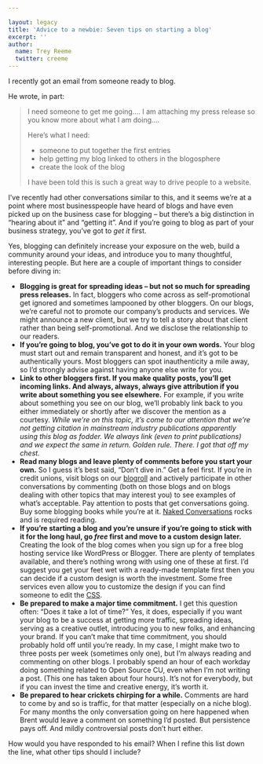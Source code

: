 ```yaml
---

layout: legacy
title: 'Advice to a newbie: Seven tips on starting a blog'
excerpt: ''
author:
  name: Trey Reeme
  twitter: creeme
---
```


<p>I recently got an email from someone ready to blog.</p>


<p>He wrote, in part:</p>


<blockquote><p>I need someone to get me going&#8230;.  I am attaching my press release so you know more about what I am doing&#8230;.</p><p>Here&#8217;s what I need:</p><ul><li>someone to put together the first entries</li><li>help getting my blog linked to others in the blogosphere</li><li>create the look of the blog</li></ul><p>I have been told this is such a great way to drive people to a website.</p></blockquote>

<p>I&#8217;ve recently had other conversations similar to this, and it seems we&#8217;re at a point where most businesspeople have heard of blogs and have even picked up on the business case for blogging &#8211; but there&#8217;s a big distinction in &#8220;hearing about it&#8221; and &#8220;getting it&#8221;.  And if you&#8217;re going to blog as part of your business strategy, you&#8217;ve got to <em>get it</em> first.</p>


<p>Yes, blogging can definitely increase your exposure on the web, build a community around your ideas, and introduce you to many thoughtful, interesting people.  But here are a couple of important things to consider before diving in:</p>


<ul>
<li><strong>Blogging is great for spreading ideas &#8211; but not so much for spreading press releases.</strong>  In fact, bloggers who come across as self-promotional get ignored and sometimes lampooned by other bloggers.  On our blogs, we&#8217;re careful not to promote our company&#8217;s products and services.  We might announce a new client, but we try to tell a story about that client rather than being self-promotional.  And we disclose the relationship to our readers.</li>
	<li><strong>If you&#8217;re going to blog, you&#8217;ve got to do it in your own words.</strong>  Your blog must start out and remain transparent and honest, and it&#8217;s got to be authentically yours.  Most bloggers can spot inauthenticity a mile away, so I&#8217;d strongly advise against having anyone else write for you.</li>
	<li><strong>Link to other bloggers first.  If you make quality posts, you&#8217;ll get incoming links.  And always, always, always give attribution if you write about something you see elsewhere.</strong>  For example, if you write about something you see on our blog, we&#8217;ll probably link back to you either immediately or shortly after we discover the mention as a courtesy.  <em>While we&#8217;re on this topic, it&#8217;s come to our attention that we&#8217;re not getting citation in mainstream industry publications apparently using this blog as fodder.  We always link (even to print publications) and we expect the same in return.  Golden rule.  There.  I got that off my chest.</em></li>
	<li><strong>Read many blogs and leave plenty of comments before you start your own.</strong>  So I guess it&#8217;s best said, &#8220;Don&#8217;t dive in.&#8221;  Get a feel first.  If you&#8217;re in credit unions, visit blogs on our <a href="www.opensourcecu.com/pages/blogroll">blogroll</a> and actively participate in other conversations by commenting (both on those blogs and on blogs dealing with other topics that may interest you) to see examples of what&#8217;s acceptable.  Pay attention to posts that get conversations going.  Buy some blogging books while you&#8217;re at it.  <a href="http://www.amazon.com/Naked-Conversations-Changing-Businesses-Customers/dp/047174719X/sr=8-1/qid=1159900989/ref=pd_bbs_1/104-8616896-6922304?ie=UTF8&#38;s=books">Naked Conversations</a> rocks and is required reading.</li>
	<li><strong>If you&#8217;re starting a blog and you&#8217;re unsure if you&#8217;re going to stick with it for the long haul, go <em>free</em> first and move to a custom design later.</strong>  Creating the look of the blog comes when you sign up for a free blog hosting service like WordPress or Blogger.  There are plenty of templates available, and there&#8217;s nothing wrong with using one of these at first.  I&#8217;d suggest you get your feet wet with a ready-made template first then you can decide if a custom design is worth the investment.  Some free services even allow you to customize the design if you can find someone to edit the <a href="http://en.wikipedia.org/wiki/Cascading_Style_Sheets"><span class="caps">CSS</span></a>.</li>
	<li><strong>Be prepared to make a major time commitment.</strong>  I get this question often: &#8220;Does it take a lot of time?&#8221; Yes, it does, especially if you want your blog to be a success at getting more traffic, spreading ideas, serving as a creative outlet, introducing you to new folks, and enhancing your brand.  If you can&#8217;t make that time commitment, you should probably hold off until you&#8217;re ready.  In my case, I might make two to three posts per week (sometimes only one), but I&#8217;m always reading and commenting on other blogs.  I probably spend an hour of each workday doing something related to Open Source CU, even when I&#8217;m not writing a post.  (This one has taken about four hours).  It&#8217;s not for everybody, but if you can invest the time and creative energy, it&#8217;s worth it.</li>
	<li><strong>Be prepared to hear crickets chirping for a while.</strong>  Comments are hard to come by and so is traffic, for that matter (especially on a niche blog).  For many months the only conversation going on here happened when Brent would leave a comment on something I&#8217;d posted.  But persistence pays off.  And mildly controversial posts don&#8217;t hurt either.</li>
</ul>


<p>How would you have responded to his email?  When I refine this list down the line, what other tips should I include?</p>